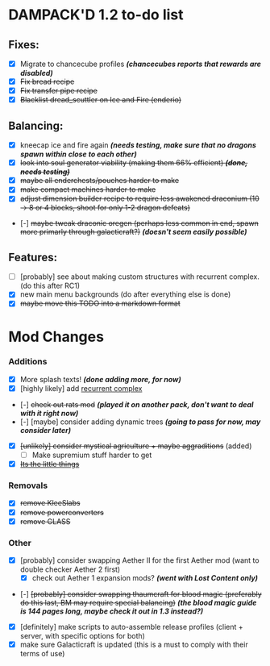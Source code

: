 # DAMPACK'D 1.2 to-do list

## Fixes:
- [x] Migrate to chancecube profiles ***(chancecubes reports that rewards are disabled)***
- [x] ~~Fix bread recipe~~
- [x] ~~Fix transfer pipe recipe~~
- [x] ~~Blacklist dread_scuttler on Ice and Fire (enderio)~~

## Balancing:
- [x] kneecap ice and fire again ***(needs testing, make sure that no dragons spawn within close to each other)***
- [x] ~~look into soul generator viability (making them 66% efficient) ***(done, needs testing)***~~
- [x] ~~maybe all enderchests/pouches harder to make~~
- [x] ~~make compact machines harder to make~~
- [x] ~~adjust dimension builder recipe to require less awakened draconium (10 -> 8 or 4 blocks, shoot for only 1-2 dragon defeats)~~
- [-] ~~maybe tweak draconic oregen (perhaps less common in end, spawn more primarly through galacticraft?)~~ ***(doesn't seem easily possible)***

## Features:
+ [ ] [probably] see about making custom structures with recurrent complex. (do this after RC1)
+ [x] new main menu backgrounds (do after everything else is done)
+ [x] ~~maybe move this TODO into a markdown format~~

# Mod Changes

### Additions
+ [x] More splash texts! ***(done adding more, for now)***
+ [x] [highly likely] add [recurrent complex](https://www.curseforge.com/minecraft/mc-mods/recurrent-complex)
+ [-] ~~check out rats mod~~ ***(played it on another pack, don't want to deal with it right now)***
+ [-] [maybe] consider adding dynamic trees ***(going to pass for now, may consider later)***
+ [x] ~~[unlikely] consider mystical agriculture + maybe aggraditions~~ (added)
    + [ ] Make supremium stuff harder to get
+ [x] ~~[Its the little things](https://www.curseforge.com/minecraft/mc-mods/its-the-little-things/files)~~

### Removals
- [x] ~~remove KleeSlabs~~
- [x] ~~remove powerconverters~~
- [x] ~~remove GLASS~~

### Other
+ [x] [probably] consider swapping Aether II for the first Aether mod (want to double checker Aether 2 first)
    + [x] check out Aether 1 expansion mods? ***(went with Lost Content only)***
+ [-] ~~[probably] consider swapping thaumcraft for blood magic (preferably do this last, BM may require special balancing)~~ ***(the blood magic guide is 144 pages long, maybe check it out in 1.3 instead?)***
+ [x] [definitely] make scripts to auto-assemble release profiles (client + server, with specific options for both)
+ [x] make sure Galacticraft is updated (this is a must to comply with their terms of use)
